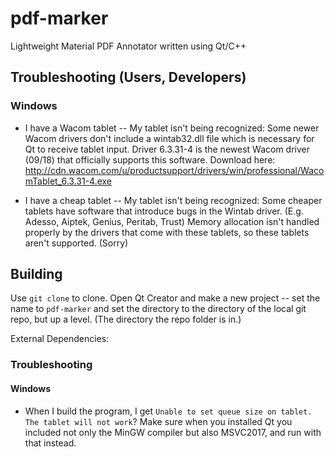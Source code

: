 # pdf-marker
Lightweight Material PDF Annotator written using Qt/C++ 

## Troubleshooting (Users, Developers)
### Windows 

* I have a Wacom tablet -- My tablet isn't being recognized: 
Some newer Wacom drivers don't include a wintab32.dll file which is necessary for Qt to receive tablet input. 
Driver 6.3.31-4 is the newest Wacom driver (09/18) that officially supports this software. Download here: http://cdn.wacom.com/u/productsupport/drivers/win/professional/WacomTablet_6.3.31-4.exe

* I have a cheap tablet -- My tablet isn't being recognized: 
Some cheaper tablets have software that introduce bugs in the Wintab driver. (E.g. Adesso, Aiptek, Genius, Peritab, Trust) 
Memory allocation isn't handled properly by the drivers that come with these tablets, so these tablets aren't supported. (Sorry)

## Building 

Use `git clone` to clone. Open Qt Creator and make a new project -- set the name to `pdf-marker` and set the directory to the directory of the local git repo, but up a level. (The directory the repo folder is in.) 

External Dependencies: 


### Troubleshooting
#### Windows

* When I build the program, I get `Unable to set queue size on tablet. The tablet will not work`?
Make sure when you installed Qt you included not only the MinGW compiler but also MSVC2017, and run with that instead. 
